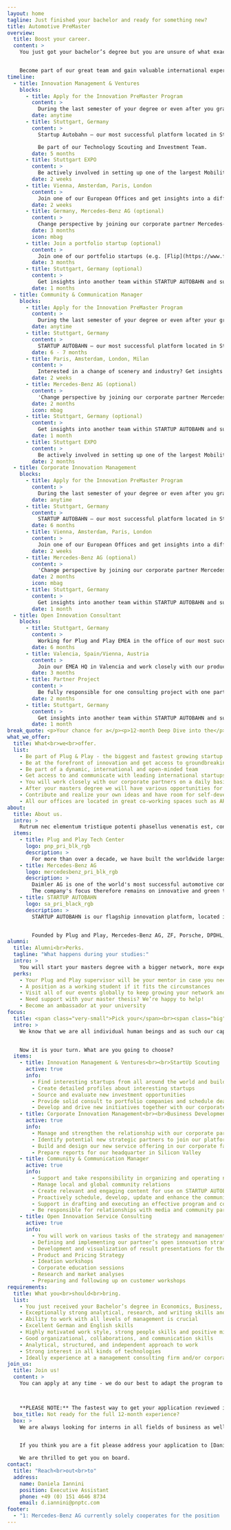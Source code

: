 ```yaml
---
layout: home
tagline: Just finished your bachelor and ready for something new?
title: Automotive PreMaster
overview:
  title: Boost your career.
  content: >
    You just got your bachelor’s degree but you are unsure of what exactly you would like to do next? We feel you! You probably want to have it all: See the world, improve your language skills, take the time to explore the best masters program for you, get hands-on insights by gaining relevant work experience and grow your network. If that sounds like you, you’re in the right place - thanks to our unique global innovation platform you can have it all!


    Become part of our great team and gain valuable international experiences! Apply for our PreMaster program and boost you career while having fun!
timeline:
  - title: Innovation Management & Ventures
    blocks:
      - title: Apply for the Innovation PreMaster Program
        content: >
          During the last semester of your degree or even after you graduated
        date: anytime
      - title: Stuttgart, Germany
        content: >
          Startup Autobahn — our most successful platform located in Stuttgart, Germany.

          Be part of our Technology Scouting and Investment Team.
        date: 5 months
      - title: Stuttgart EXPO
        content: >
          Be actively involved in setting up one of the largest Mobility EXPOs in Europe. Get a glimps [here](https://www.youtube.com/watch?v=osXHIliPcj4).
        date: 2 weeks
      - title: Vienna, Amsterdam, Paris, London
        content: >
          Join one of our European Offices and get insights into a different vertical like Sustainability, Maritime, Travel or Smart Cities etc.
        date: 2 weeks
      - title: Germany, Mercedes-Benz AG (optional)
        content: >
          Change perspective by joining our corporate partner Mercedes-Benz
        date: 3 months
        icon: mbag
      - title: Join a portfolio startup (optional)
        content: >
          Join one of our portfolio startups (e.g. [Flip](https://www.flipapp.de/) or [Sparetech](https://en.sparetech.io/)) and gain practical experience inside a fast-paced startup.
        date: 3 months
      - title: Stuttgart, Germany (optional)
        content: >
          Get insights into another team within STARTUP AUTOBAHN and support our Corporate Innovation or Marketing & Communications Team for a specific project and get an even more comprehensive perspective.
        date: 1 months
  - title: Community & Communication Manager
    blocks:
      - title: Apply for the Innovation PreMaster Program
        content: >
          During the last semester of your degree or even after your graduation. We are always open for applications.
        date: anytime
      - title: Stuttgart, Germany
        content: >
          STARTUP AUTOBAHN — our most successful platform located in Stuttgart, Germany. Be part of our Community Management & Communications Team
        date: 6 - 7 months
      - title: Paris, Amsterdam, London, Milan
        content: >
          Interested in a change of scenery and industry? Get insights into and support one of our European teams in industry verticals such as Supply Chain and Logistics, Insurtech, Healthtech, Sustainable Fashion, Smart Cities etc.
        date: 2 weeks
      - title: Mercedes-Benz AG (optional)
        content: >
          'Change perspective by joining our corporate partner Mercedes-Benz. Support their PR & Communication team at Startup Autobahn and gain insights into the other side of the aisle: Corporate innovation from the perspective of one of our most engaged partners.'
        date: 2 months
        icon: mbag
      - title: Stuttgart, Germany (optional)
        content: >
          Get insights into another team within STARTUP AUTOBAHN and support our Corporate Innovation or Marketing & Communications Team for a specific project.
        date: 1 month
      - title: Stuttgart EXPO
        content: >
          Be actively involved in setting up one of the largest Mobility EXPOs in Europe. Get a glimps [here](https://www.youtube.com/watch?v=osXHIliPcj4).
        date: 2 months
  - title: Corporate Innovation Management
    blocks:
      - title: Apply for the Innovation PreMaster Program
        content: >
          During the last semester of your degree or even after you graduated
        date: anytime
      - title: Stuttgart, Germany
        content: >
          STARTUP AUTOBAHN — our most successful platform located in Stuttgart, Germany. Be part of our Corporate Innovation Management Team
        date: 6 months
      - title: Vienna, Amsterdam, Paris, London
        content: >
          Join one of our European Offices and get insights into a different vertical like Sustainability, Maritime, Travel or Smart Cities etc.
        date: 2 weeks
      - title: Mercedes-Benz AG (optional)
        content: >
          'Change perspective by joining our corporate partner Mercedes-Benz. Support their PR & Communication team at Startup Autobahn and gain insights into the other side of the aisle: Corporate innovation from the perspective of one of our most engaged partners.'
        date: 2 months
        icon: mbag
      - title: Stuttgart, Germany
        content: >
          Get insights into another team within STARTUP AUTOBAHN and support our Community & Communication or Ventures Team for a specific project to get an even more comprehensive perspective.
        date: 1 month
  - title: Open Innovation Consultant
    blocks:
      - title: Stuttgart, Germany
        content: >
          Working for Plug and Play EMEA in the office of our most successful platform so-called STARTUP AUTOBAHN powered by Plug and Play, located in Stuttgart, Germany. Be part of our Open Innovation Service Team.
        date: 6 months
      - title: Valencia, Spain/Vienna, Austria
        content: >
          Join our EMEA HQ in Valencia and work closely with our product and Open Innovation Service Team there or join our office in Vienna, working closely in our Corporate Education Program.
        date: 3 months
      - title: Partner Project
        content: >
          Be fully responsible for one consulting project with one partner of Plug and Play. Let's see what will come up when you are with us.
        date: 2 months
      - title: Stuttgart, Germany
        content: >
          Get insights into another team within STARTUP AUTOBAHN and support our Community & Communication or Ventures Team for a specific project to get an even more comprehensive perspective.
        date: 1 month
break_quote: <p>Your chance for a</p><p>12-month Deep Dive into the</p><p>biggest and fastest growing</p><p>automotive focused</p><p class="green">innovation platform</p><p>in Europe</p>
what_we_offer:
  title: What<br>we<br>offer.
  list:
    - Be part of Plug & Play - the biggest and fastest growing startup innovation platform globally with locations worldwide such as Silicon Valley, Paris, Amsterdam, Munich, Berlin, Singapore and Beijing.
    - Be at the forefront of innovation and get access to groundbreaking technologies
    - Be part of a dynamic, international and open-minded team
    - Get access to and communicate with leading international startups and investors
    - You will work closely with our corporate partners on a daily basis and grow your network
    - After your masters degree we will have various opportunities for your career development at our 20+ locations worldwide - we will keep growing
    - Contribute and realize your own ideas and have room for self-development
    - All our offices are located in great co-working spaces such as ARENA2036
about:
  title: About us.
  intro: >
    Rutrum nec elementum tristique potenti phasellus venenatis est, consectetur sagittis ut maecenas curae gravida. Dictumst duis proin taciti magnis velit arcu platea posuere dolor, faucibus purus viverra mus gravida eros eleifend turpis integer, sem sapien blandit semper mi suscipit pretium eu. Dolor magnis sociosqu lobortis augue odio accumsan, tempus aliquet amet magna porta fermentum, nisi ac vulputate massa ante.
  items:
    - title: Plug and Play Tech Center
      logo: pnp_pri_blk_rgb
      description: >
        For more than over a decade, we have built the worldwide largest innovation platform, bringing together startups, corporations and investors. Our core objective is to boost technological advancement and innovation. We are now active in 22 locations globally, including U.S., China, Germany, Singapore, and Mexico. With over 6,000 startups and 126 corporate partners, it is the ultimate startup ecosystem in many industries. Since inception, we have raised over $6 billion in venture funding and made over 160 investments globally every year. Some of our success stories incl.: Dropbox, PayPal and SoundHound.
    - title: Mercedes-Benz AG
      logo: mercedesbenz_pri_blk_rgb
      description: >
        Daimler AG is one of the world's most successful automotive companies. With its Mercedes-Benz Cars, Daimler Trucks, Mercedes-Benz Vans, Daimler Buses, and Daimler Financial Services divisions, the Group is one of the leading global suppliers of premium cars and is the world's largest manufacturer of commercial vehicles over six tons. Daimler Financial Services offers financing, leasing, fleet management, investments, credit card and insurance brokerage as well as innovative mobility services. The company founders, Gottlieb Daimler and Carl Benz, made history by inventing the automobile in 1886. As a pioneer of automotive engineering, Daimler sees shaping the future of mobility in a safe and sustainable way as both a motivation and obligation.
        The company's focus therefore remains on innovative and green technologies as well as on safe and superior vehicles that both captivate and inspire. Daimler continues to invest systematically in the development of efficient powertrains – from high-tech combustion engines and hybrid vehicles to all-electric powertrains with battery or fuel cell – with the goal of making locally emission-free driving possible in the long term. The company's efforts are also focused on the intelligent connectivity of its vehicles, autonomous driving and new mobility concepts. Daimler regards it as its aspiration and obligation to live up to its responsibility to society and the environment. Daimler sells its vehicles and services in nearly every country of the world and has production facilities in Europe, North and South America, Asia and Africa. In addition to Mercedes-Benz, the world's most valuable premium automotive brand (source: Interbrand study, 4 Oct. 2018), and Mercedes-AMG, Mercedes-Maybach and Mercedes me, its brand portfolio includes smart, EQ, Freightliner, Western Star, BharatBenz, FUSO, Setra and Thomas Built Buses as well as the brands of Daimler Financial Services: Mercedes-Benz Bank, Mercedes-Benz Financial Services and Daimler Truck Financial. The company is listed on the Frankfurt and Stuttgart stock exchanges (ticker symbol DAI).
    - title: STARTUP AUTOBAHN
      logo: sa_pri_black_rgb
      description: >
        STARTUP AUTOBAHN is our flagship innovation platform, located in Stuttgart. The platform is the largest in Europe and one of the latest programs of Plug and Play. STARTUP AUTOBAHN unites global young tech companies with the unrivalled tech expertise of Silicon Valley and the best of German engineering.


        Founded by Plug and Play, Mercedes-Benz AG, ZF, Porsche, DPDHL, Webasto and BASF we - together with our 20+ corporate partners - accelerate startups which develop innovative solutions in the fields of Future Mobility and Smart Production.
alumni:
  title: Alumni<br>Perks.
  tagline: "What happens during your studies:"
  intro: >
    You will start your masters degree with a bigger network, more experience, insights in different industries and a boost of motivation. And we will continue to be on your side! This is in for you as PreMaster Alumni:
  perks:
    - Your Plug and Play supervisor will be your mentor in case you need expert guidance
    - A position as a working student if it fits the circumstances
    - Visit all of our events globally to keep growing your network and meeting new friends
    - Need support with your master thesis? We’re happy to help!
    - Become an ambassador at your university
focus:
  title: <span class="very-small">Pick your</span><br><span class="big">focus.</span>
  intro: >
    We know that we are all individual human beings and as such our capabilities, our knowledge and our interests highly diverge from each other. Taking that into account we created two different programs which are united in the underlying idea and structure but separate each other regarding the business sector they focus on.


    Now it is your turn. What are you going to choose?
  items:
    - title: Innovation Management & Ventures<br><br>StartUp Scouting
      active: true
      info:
        - Find interesting startups from all around the world and build relationships with them
        - Create detailed profiles about interesting startups
        - Source and evaluate new investment opportunities
        - Provide solid consult to portfolio companies and schedule deal review sessions
        - Develop and drive new initiatives together with our corporate partners
    - title: Corporate Innovation Management<br><br>Business Development
      active: true
      info:
        - Manage and strengthen the relationship with our corporate partners like Porsche, BASF, Deutsche Post DHL Group, Mercedes-Benz AG, ...
        - Identify potential new strategic partners to join our platform
        - Build and design our new service offering in our corporate facing documents
        - Prepare reports for our headquarter in Silicon Valley
    - title: Community & Communication Manager
      active: true
      info:
        - Support and take responsibility in organizing and operating national and international events inside and outside of STARTUP AUTOBAHN
        - Manage local and global community relations
        - Create relevant and engaging content for use on STARTUP AUTOBAHN’s media channels – online and offline
        - Proactively schedule, develop, update and enhance the communications within our digital communication channels
        - Support in drafting and executing an effective program and content strategies
        - Be responsible for relationships with media and community partners to gain exposure for the Plug and Play and the STARTUP AUTOBAHN brand
    - title: Open Innovation Service Consulting
      active: true
      info:
        - You will work on various tasks of the strategy and management consultants
        - Defining and implementing our partner’s open innovation strategy and processes
        - Development and visualization of result presentations for the customer
        - Product and Pricing Strategy
        - Ideation workshops
        - Corporate education sessions
        - Research and market analyses
        - Preparing and following up on customer workshops
requirements:
  title: What you<br>should<br>bring.
  list:
    - You just received your Bachelor’s degree in Economics, Business, Marketing, Engineering, Informatics or similar from a leading university and you would like to start a masters program within the next 18 months
    - Exceptionally strong analytical, research, and writing skills and an innate curiosity
    - Ability to work with all levels of management is crucial
    - Excellent German and English skills
    - Highly motivated work style, strong people skills and positive mindset
    - Good organizational, collaborations, and communication skills
    - Analytical, structured, and independent approach to work
    - Strong interest in all kinds of technologies
    - Ideally experience at a management consulting firm and/or corporate environment
join_us:
  title: Join us!
  content: >
    You can apply at any time - we do our best to adapt the program to your needs as long as the duration stays between **10 to 18 months**.   



    **PLEASE NOTE:** The fastest way to get your application reviewed is to apply via the link below. You might have read about this program on external job boards including Daimlers/Mercedes-Benz career site. Those applications will not be lost but if you want to reach us with out any detours, click below.
  box_title: Not ready for the full 12-month experience?
  box: >
    We are always looking for interns in all fields of business as well as talents for a special position in the interdisciplinary area between graphic design, coding and economics.


    If you think you are a fit please address your application to [Daniela (d.iannini@pnptc.com)](mailto:d.iannini@pnptc.com).      

    We are thrilled to get you on board.
contact:
  title: "Reach<br>out<br>to"
  address:
    name: Daniela Iannini
    position: Executive Assistant
    phone: +49 (0) 151 4646 8734
    email: d.iannini@pnptc.com
footer:
  - "1: Mercedes-Benz AG currently solely cooperates for the position  <b>Innovation Management & Technology</b> and <b>Community & Communication Manager</b>."
---
```

